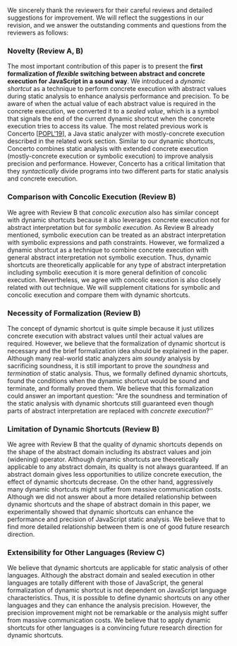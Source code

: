 We sincerely thank the reviewers for their careful reviews and detailed
suggestions for improvement. We will reflect the suggestions in our revision,
and we answer the outstanding comments and questions from the reviewers as
follows:

### Novelty (Review A, B)

The most important contribution of this paper is to present the __first
formalization of _flexible_ switching between abstract and concrete execution
for JavaScript in a sound way__.  We introduced a _dynamic shortcut_ as a
technique to perform concrete execution with abstract values during static
analysis to enhance analysis performance and precision.  To be aware of when the
actual value of each abstract value is required in the concrete execution, we
converted it to a _sealed value_, which is a symbol that signals the end of the
current dynamic shortcut when the concrete execution tries to access its value.
The most related previous work is Concerto
[[POPL'19](https://dl.acm.org/doi/abs/10.1145/3290356)], a Java static analyzer
with mostly-concrete execution described in the related work section.  Similar
to our dynamic shortcuts, Concerto combines static analysis with extended
concrete execution (mostly-concrete execution or symbolic execution) to improve
analysis precision and performance.  However, Concerto has a critical limitation
that they _syntactically_ divide programs into two different parts for static
analysis and concrete execution.


### Comparison with Concolic Execution (Review B)

We agree with Review B that _concolic execution_ also has similar concept with
dynamic shortcuts because it also leverages concrete execution not for abstract
interpretation but for _symbolic execution_.  As Review B already mentioned,
symbolic execution can be treated as an abstract interpretation with symbolic
expressions and path constraints.  However, we formalized a dynamic shortcut as
a technique to combine concrete execution with general abstract interpretation
not symbolic execution.  Thus, dynamic shortcuts are theoretically applicable
for any type of abstract interpretation including symbolic execution it is more
general definition of concolic execution.  Nevertheless, we agree with concolic
execution is also closely related with out technique.  We will supplement
citations for symbolic and concolic execution and compare them with dynamic
shortcuts.


### Necessity of Formalization (Review B)

The concept of dynamic shortcut is quite simple because it just utilizes
concrete execution with abstract values until their actual values are required.
However, we believe that the formalization of dynamic shortcut is necessary and
the brief formalization idea should be explained in the paper.  Although many
real-world static analyzers aim _soundy_ analysis by sacrificing soundness, it
is still important to prove the _soundness_ and _termination_ of static
analysis.  Thus, we formally defined dynamic shortcuts, found the conditions
when the dynamic shortcut would be sound and terminate, and formally proved
them.  We believe that this formalization could answer an important question:
"Are the soundness and termination of the static analysis with dynamic
shortcuts still guaranteed even though parts of abstract interpretation are
replaced with _concrete execution_?''


### Limitation of Dynamic Shortcuts (Review B)

We agree with Review B that the quality of dynamic shortcuts depends on the
shape of the abstract domain including its abstract values and join (widening)
operator.  Although dynamic shortcuts are theoretically applicable to any
abstract domain, its quality is not always guaranteed.  If an abstract domain
gives less opportunities to utilize concrete execution, the effect of dynamic
shortcuts decrease.  On the other hand, aggressively many dynamic shortcuts
might suffer from massive communication costs.  Although we did not answer about
a more detailed relationship between dynamic shortcuts and the shape of abstract
domain in this paper, we experimentally showed that dynamic shortcuts can
enhance the performance and precision of JavaScript static analysis.  We believe
that to find more detailed relationship between them is one of good future
research direction.


### Extensibility for Other Languages (Review C)

We believe that dynamic shortcuts are applicable for static analysis of other
languages.  Although the abstract domain and sealed execution in other languages
are totally different with those of JavaScript, the general formalization of
dynamic shortcut is not dependent on JavaScript language characteristics.  Thus,
it is possible to define dynamic shortcuts on any other languages and they can
enhance the analysis precision.  However, the precision improvement might not be
remarkable or the analysis might suffer from massive communication costs.  We
believe that to apply dynamic shortcuts for other languages is a convincing
future research direction for dynamic shortcuts.
